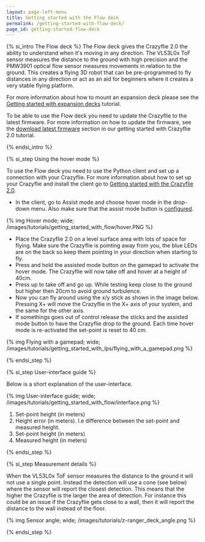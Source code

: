 ```yaml
---
layout: page-left-menu
title: Getting started with the Flow deck
permalink: /getting-started-with-flow-deck/
page_id: getting-started-flow-deck
---
```


{% si_intro The Flow deck %}
The Flow deck gives the Crazyflie 2.0 the ability to understand when it's moving in any direction.
The VL53L0x ToF sensor measures the distance to the ground with high precision and the PMW3901 optical flow sensor measures movements in relation to the ground.
This creates a flying 3D robot that can be pre-programmed to fly distances in any direction or act as an aid for beginners where it creates a very stable flying platform.

For more information about how to mount an expansion deck please see the [Getting started with expansion decks](/getting-started-with-expansion-decks/) tutorial.

To be able to use the Flow deck you need to update the Crazyflie to the latest firmware. For more information on how to update the firmware, see the [download latest firmware](/getting-started-with-the-crazyflie-2-0/#latest-fw) section in our getting started with Crazyflie 2.0 tutorial.

{% endsi_intro %}

{% si_step  Using the hover mode %}

To use the Flow deck you need to use the Python client and set up a connection with your Crazyflie.
For more information about how to set up your Crazyflie and install the client go to [Getting started with the Crazyflie 2.0](/getting-started-with-the-crazyflie-2-0/).

* In the client, go to Assist mode and choose hover mode in the drop-down menu. Also make sure that the assist mode button is [configured](https://wiki.bitcraze.io/doc:crazyflie:client:pycfclient:index#input_devices).

{% img Hover mode; wide; /images/tutorials/getting_started_with_flow/hover.PNG %}

* Place the Crazyflie 2.0 on a level surface area with lots of space for flying.
Make sure the Crazyflie is pointing away from you, the blue LEDs are on the back so keep them pointing in your direction when starting to fly.
* Press and hold the assisted mode button on the gamepad to activate the hover mode. The Crazyflie will now take off and hover at a height of 40cm.
* Press up to take off and go up. While testing keep close to the ground but higher then 20cm to avoid ground turbulence.
* Now you can fly around using the x/y stick as shown in the image below. Pressing X+ will move the Crazyflie in the X+ axis of your system, and the same for the other axis.
* If somethings goes out of control release the sticks and the assisted mode button to have the Crazyflie drop to the ground. Each time hover mode is re-activated the set-point is reset to 40 cm.

{% img Flying with a gamepad; wide; /images/tutorials/getting_started_with_lps/flying_with_a_gamepad.png %}



{% endsi_step %}

{% si_step  User-interface guide %}

Below is a short explanation of the user-interface.

{% img User-interface guide; wide; /images/tutorials/getting_started_with_flow/interface.png %}

1. Set-point height (in meters)
2. Height error (in meters). I.e difference between the set-point and measured height.
3. Set-point height (in meters)
4. Measured height (in meters)

{% endsi_step %}

{% si_step  Measurement details %}

When the VL53L0x ToF sensor measures the distance to the ground it will not use a single point.
Instead the detection will use a cone (see below) where the sensor will report the
closest detection. This means that the higher the Crazyflie is the larger the
area of detection. For instance this could be an issue if the Crazyflie gets
close to a wall, then it will report the distance to the wall instead of the
floor.

{% img Sensor angle; wide; /images/tutorials/z-ranger_deck_angle.png %}

{% endsi_step %}
